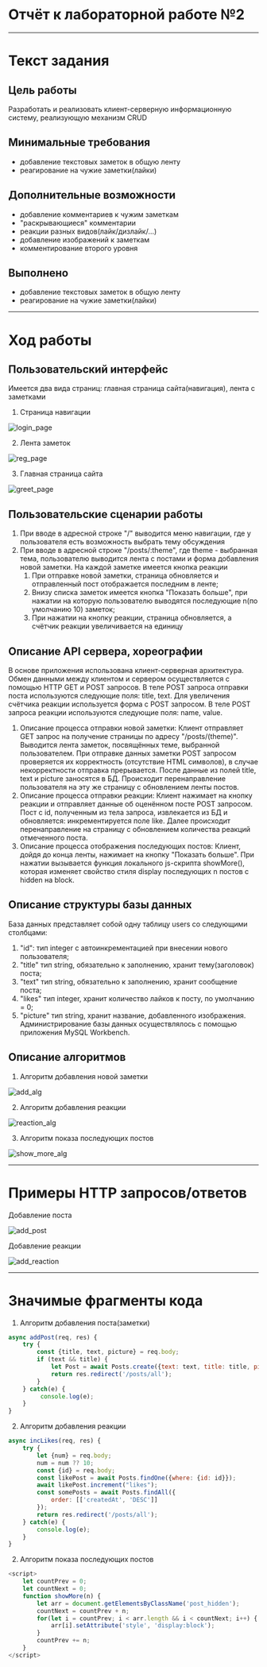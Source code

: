 # Отчёт к лабораторной работе №2
----
# Текст задания
## Цель работы
Разработать и реализовать клиент-серверную информационную систему, реализующую механизм CRUD
## Минимальные требования
- добавление текстовых заметок в общую ленту
- реагирование на чужие заметки(лайки) 
## Дополнительные возможности
- добавление комментариев к чужим заметкам
- "раскрывающиеся" комментарии
- реакции разных видов(лайк/дизлайк/...)
- добавление изображений к заметкам
 - комментирование второго уровня
 ## Выполнено
 - добавление текстовых заметок в общую ленту
- реагирование на чужие заметки(лайки) 

 ----
# Ход работы
## Пользовательский интерфейс
Имеется два вида страниц: главная страница сайта(навигация), лента с заметками
1. Страница навигации

![login_page](pictures/Login_page.png)

2. Лента заметок

![reg_page](pictures/Registration_page.png)

3. Главная страница сайта

![greet_page](pictures/User_greeting_page.png)

## Пользовательские сценарии работы
1. При вводе в адресной строке "/" выводится меню навигации, где у пользователя есть возможность выбрать тему обсуждения 
2. При вводе в адресной строке "/posts/:theme", где theme - выбранная тема, пользователю выводится лента с постами и форма добавления новой заметки. На каждой заметке имеется кнопка реакции
    1. При отправке новой заметки, страница обновляется и отправленный пост отображается последним в ленте;
    2. Внизу списка заметок имеется кнопка "Показать больше", при нажатии на которую пользователю выводятся последующие n(по умолчанию 10) заметок;
    3. При нажатии на кнопку реакции, страница обновляется, а счётчик реакции увеличивается на единицу

## Описание API сервера, хореографии
В основе приложения использована клиент-серверная архитектура. Обмен данными между клиентом и сервером осуществляется с помощью HTTP GET и POST запросов. В теле POST запроса отправки поста используются следующие поля: title, text. Для увеличения счётчика реакции используется форма с POST запросом. В теле POST запроса реакции используются следующие поля: name, value. 
1. Описание процесса отправки новой заметки: Клиент отправляет GET запрос на получение страницы по адресу "/posts/(theme)". Выводится лента заметок, посвящённых теме, выбранной пользователем. При отправке данных заметки POST запросом проверяется их корректность (отсутствие HTML символов), в случае некорректности отправка прерывается. После данные из полей title, text и picture заносятся в БД. Происходит перенаправление пользователя на эту же страницу с обновлением ленты постов.
2. Описание процесса отправки реакции: Клиент нажимает на кнопку реакции и отправляет данные об оценённом посте POST запросом. Пост с id, полученным из тела запроса, извлекается из БД и обновляется: инкрементируется поле like. Далее происходит перенаправление на страницу с обновлением количества реакций отмеченного поста.  
3. Описание процесса отображения последующих постов: Клиент, дойдя до конца ленты, нажимает на кнопку "Показать больше". При нажатии вызывается функция локального js-скрипта showMore(), которая изменяет свойство стиля display последующих n постов c hidden на block.
## Описание структуры базы данных
База данных представляет собой одну таблицу users со следующими столбцами:
1. "id": тип integer с автоинкрементацией при внесении нового пользователя;
2. "title" тип string, обязательно к заполнению, хранит тему(заголовок) поста;
3. "text" тип string, обязательно к заполнению, хранит сообщение поста;
4. "likes" тип integer, хранит количество лайков к посту, по умолчанию = 0;
5. "picture" тип string, хранит название, добавленного изображения.
Администрирование базы данных осуществлялось с помощью приложения MySQL Workbench.
## Описание алгоритмов
1. Алгоритм добавления новой заметки

![add_alg](pictures/add_alg.png)

2. Алгоритм добавления реакции

![reaction_alg](pictures/reaction_alg.png)

3. Алгоритм показа последующих постов

![show_more_alg](pictures/show_more_alg.png)


----
# Примеры HTTP запросов/ответов
Добавление поста

![add_post](pictures/add_post_scen.png)

Добавление реакции

![add_reaction](pictures/add_reaction_scen.png)


----
# Значимые фрагменты кода
1. Алгоритм добавления поста(заметки)
```javascript
async addPost(req, res) {
    try {
        const {title, text, picture} = req.body;
        if (text && title) {
            let Post = await Posts.create({text: text, title: title, picture: picture});
            return res.redirect('/posts/all');
        }
    } catch(e) {
         console.log(e);
    }
}
```
2. Алгоритм добавления реакции
```javascript
async incLikes(req, res) {
    try {
        let {num} = req.body;
        num = num ?? 10;
        const {id} = req.body;
        const likePost = await Posts.findOne({where: {id: id}});
        await likePost.increment("likes");
        const somePosts = await Posts.findAll({
            order: [['createdAt', 'DESC']]
        });
        return res.redirect('/posts/all');
    } catch(e) {
        console.log(e);
    }
}
```
2. Алгоритм показа последующих постов
```javascript
<script>
    let countPrev = 0;
    let countNext = 0;
    function showMore(n) {
        let arr = document.getElementsByClassName('post_hidden');
        countNext = countPrev + n;
        for(let i = countPrev; i < arr.length && i < countNext; i++) {
            arr[i].setAttribute('style', 'display:block');
        }
        countPrev += n;
    }
</script>
```   